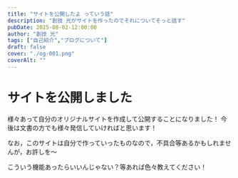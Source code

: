 ```yaml
---
title: "サイトを公開したよ っていう話"
description: "創技 光がサイトを作ったのでそれについてそっと話す"
pubDate: 2025-08-02-12:00:00
author: "創技 光"
tags: ["自己紹介","ブログについて"]
draft: false
cover: "./og-001.png"
coverAlt: ""
---
```


# サイトを公開しました
様々あって自分のオリジナルサイトを作成して公開することになりました！
今後は文書の方でも様々発信していければと思います！

なお，このサイトは自分で作っていったものなので，不具合等あるかもしれませんが，お許しを～

こういう機能あったらいいんじゃない？等あれば色々教えてください！